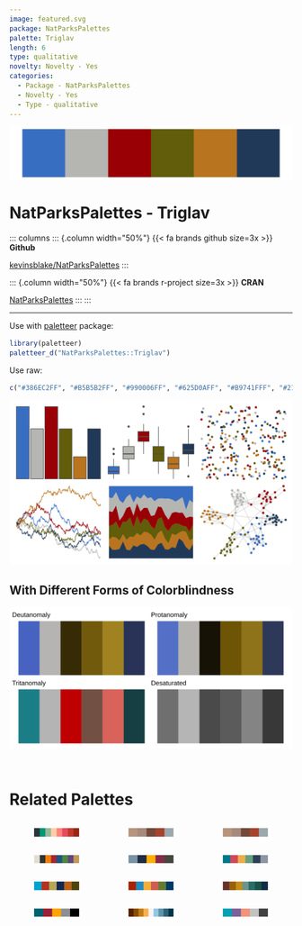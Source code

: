 ```yaml
---
image: featured.svg
package: NatParksPalettes
palette: Triglav
length: 6
type: qualitative
novelty: Novelty - Yes
categories:
  - Package - NatParksPalettes
  - Novelty - Yes
  - Type - qualitative
---
```


![](featured.svg)

# NatParksPalettes - Triglav 

::: columns
::: {.column width="50%"}
{{< fa brands github size=3x >}}
**Github**

[kevinsblake/NatParksPalettes](https://github.com/kevinsblake/NatParksPalettes)
:::

::: {.column width="50%"}
{{< fa brands r-project size=3x >}}
**CRAN**

[NatParksPalettes](https://CRAN.R-project.org/package=NatParksPalettes)
:::
:::

<hr> 

Use with [paletteer](https://emilhvitfeldt.github.io/paletteer/) package:

```r
library(paletteer)
paletteer_d("NatParksPalettes::Triglav")
```

Use raw:

```r
c("#386EC2FF", "#B5B5B2FF", "#990006FF", "#625D0AFF", "#B9741FFF", "#213958FF")
``` 

![](examples.png) <br>

## With Different Forms of Colorblindness

![](colorblind.svg) 

<br>

# Related Palettes

<div class="list" style="display: grid; grid-template-columns: auto auto auto;"> <figure class="figure">
<a href="../../awtools/a_palette/"> <img src="../../awtools/a_palette/featured.svg" style="width: 100%;" class="figure-img"></a>
</figure> <figure class="figure">
<a href="../../ButterflyColors/hamadryas_feronia/"> <img src="../../ButterflyColors/hamadryas_feronia/featured.svg" style="width: 100%;" class="figure-img"></a>
</figure> <figure class="figure">
<a href="../../ButterflyColors/hamadryas_feronia/"> <img src="../../ButterflyColors/hamadryas_feronia/featured.svg" style="width: 100%;" class="figure-img"></a>
</figure> <figure class="figure">
<a href="../../Redmonder/qMSOAsp/"> <img src="../../Redmonder/qMSOAsp/featured.svg" style="width: 100%;" class="figure-img"></a>
</figure> <figure class="figure">
<a href="../../ltc/pantone23/"> <img src="../../ltc/pantone23/featured.svg" style="width: 100%;" class="figure-img"></a>
</figure> <figure class="figure">
<a href="../../ltc/minou/"> <img src="../../ltc/minou/featured.svg" style="width: 100%;" class="figure-img"></a>
</figure> <figure class="figure">
<a href="../../werpals/small_world/"> <img src="../../werpals/small_world/featured.svg" style="width: 100%;" class="figure-img"></a>
</figure> <figure class="figure">
<a href="../../MetBrewer/Juarez/"> <img src="../../MetBrewer/Juarez/featured.svg" style="width: 100%;" class="figure-img"></a>
</figure> <figure class="figure">
<a href="../../MetBrewer/Veronese/"> <img src="../../MetBrewer/Veronese/featured.svg" style="width: 100%;" class="figure-img"></a>
</figure> <figure class="figure">
<a href="../../nbapalettes/pistons_90s/"> <img src="../../nbapalettes/pistons_90s/featured.svg" style="width: 100%;" class="figure-img"></a>
</figure> <figure class="figure">
<a href="../../PrettyCols/TangerineBlues/"> <img src="../../PrettyCols/TangerineBlues/featured.svg" style="width: 100%;" class="figure-img"></a>
</figure> <figure class="figure">
<a href="../../waRhol/skull_77/"> <img src="../../waRhol/skull_77/featured.svg" style="width: 100%;" class="figure-img"></a>
</figure> 
</div>
